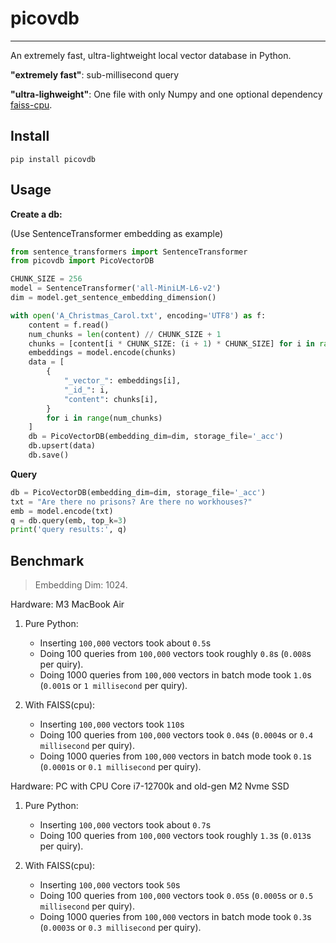 # picovdb
-----

An extremely fast, ultra-lightweight local vector database in Python.

**"extremely fast"**: sub-millisecond query

**"ultra-lighweight"**: One file with only Numpy and one optional dependency [faiss-cpu](https://pypi.org/project/faiss-cpu/).

## Install

```shell
pip install picovdb
```

## Usage

**Create a db:**

(Use SentenceTransformer embedding as example)
```python
from sentence_transformers import SentenceTransformer
from picovdb import PicoVectorDB

CHUNK_SIZE = 256
model = SentenceTransformer('all-MiniLM-L6-v2')
dim = model.get_sentence_embedding_dimension()

with open('A_Christmas_Carol.txt', encoding='UTF8') as f:
    content = f.read()
    num_chunks = len(content) // CHUNK_SIZE + 1
    chunks = [content[i * CHUNK_SIZE: (i + 1) * CHUNK_SIZE] for i in range(num_chunks)]
    embeddings = model.encode(chunks)
    data = [
        {
            "_vector_": embeddings[i],
            "_id_": i,
            "content": chunks[i],
        }
        for i in range(num_chunks)
    ]
    db = PicoVectorDB(embedding_dim=dim, storage_file='_acc')
    db.upsert(data)
    db.save()
```

**Query**
```python
db = PicoVectorDB(embedding_dim=dim, storage_file='_acc')
txt = "Are there no prisons? Are there no workhouses?"
emb = model.encode(txt)
q = db.query(emb, top_k=3)
print('query results:', q)
```

## Benchmark

> Embedding Dim: 1024. 

Hardware: M3 MacBook Air

1. Pure Python:
   - Inserting `100,000` vectors took about `0.5`s
   - Doing 100 queries from `100,000` vectors took roughly `0.8`s (`0.008`s per quiry).
   - Doing 1000 queries from `100,000` vectors in batch mode took `1.0`s (`0.001`s or `1 millisecond` per quiry).

2. With FAISS(cpu):
   - Inserting `100,000` vectors took `110`s
   - Doing 100 queries from `100,000` vectors took `0.04`s (`0.0004`s or `0.4 millisecond` per quiry).
   - Doing 1000 queries from `100,000` vectors in batch mode took `0.1`s (`0.0001`s or `0.1 millisecond` per quiry).

Hardware: PC with CPU Core i7-12700k and old-gen M2 Nvme SSD

1. Pure Python:
   - Inserting `100,000` vectors took about `0.7`s
   - Doing 100 queries from `100,000` vectors took roughly `1.3`s (`0.013`s per quiry).

2. With FAISS(cpu):
   - Inserting `100,000` vectors took `50`s
   - Doing 100 queries from `100,000` vectors took `0.05`s (`0.0005`s or `0.5 millisecond` per quiry).
   - Doing 1000 queries from `100,000` vectors in batch mode took `0.3`s (`0.0003`s or `0.3 millisecond` per quiry).
